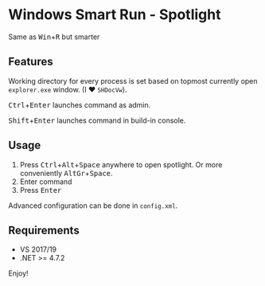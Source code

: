 Windows Smart Run - Spotlight
=================
Same as <kbd>Win</kbd>+<kbd>R</kbd> but smarter

Features
--------
Working directory for every process is set based on topmost currently open `explorer.exe` window. (I ♥ `SHDocVw`).

<kbd>Ctrl</kbd>+<kbd>Enter</kbd> launches command as admin.

<kbd>Shift</kbd>+<kbd>Enter</kbd> launches command in build-in console.

Usage
-----

1) Press <kbd>Ctrl</kbd>+<kbd>Alt</kbd>+<kbd>Space</kbd> anywhere to open spotlight. Or more conveniently <kbd>AltGr</kbd>+<kbd>Space</kbd>.
2) Enter command
3) Press <kbd>Enter</kbd>

Advanced configuration can be done in `config.xml`.

Requirements
------------

- VS 2017/19
- .NET >= 4.7.2


Enjoy!
